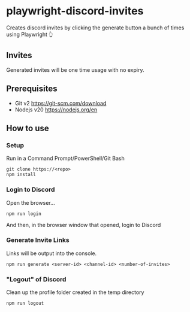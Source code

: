 # playwright-discord-invites

Creates discord invites by clicking the generate button a bunch of times using Playwright 👆

## Invites

Generated invites will be one time usage with no expiry.

## Prerequisites

- Git v2 https://git-scm.com/download
- Nodejs v20 https://nodejs.org/en

## How to use

### Setup

Run in a Command Prompt/PowerShell/Git Bash

```
git clone https://<repo>
npm install
```

### Login to Discord

Open the browser...

```
npm run login
```

And then, in the browser window that opened, login to Discord

### Generate Invite Links

Links will be output into the console.

```
npm run generate <server-id> <channel-id> <number-of-invites>
```

### "Logout" of Discord

Clean up the profile folder created in the temp directory

```
npm run logout
```

